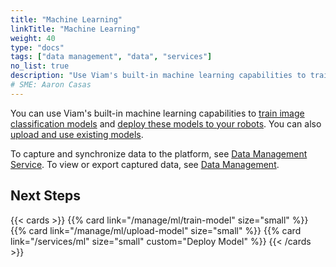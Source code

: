 ```yaml
---
title: "Machine Learning"
linkTitle: "Machine Learning"
weight: 40
type: "docs"
tags: ["data management", "data", "services"]
no_list: true
description: "Use Viam's built-in machine learning capabilities to train image classification models and deploy these models to your robots"
# SME: Aaron Casas
---
```


You can use Viam's built-in machine learning capabilities to [train image classification models](train-model/) and [deploy these models to your robots](../../services/ml/).
You can also [upload and use existing models](upload-model/).

To capture and synchronize data to the platform, see [Data Management Service](../../services/data/).
To view or export captured data, see [Data Management](../data/).

## Next Steps

{{< cards >}}
  {{% card link="/manage/ml/train-model" size="small" %}}
  {{% card link="/manage/ml/upload-model" size="small" %}}
  {{% card link="/services/ml" size="small" custom="Deploy Model" %}}
{{< /cards >}}

